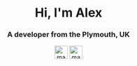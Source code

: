 <h1 align="center">Hi, I'm Alex</h1>
<h3 align="center">A developer from the Plymouth, UK</h3>

<p align="center">
<a href="https://linkedin.com/in/mauzey" target="blank"><img align="center" src="https://cdn.jsdelivr.net/npm/simple-icons@3.0.1/icons/linkedin.svg" alt="mauzey" height="30" width="30" /></a>
<a href="https://kaggle.com/mauzey" target="blank"><img align="center" src="https://cdn.jsdelivr.net/npm/simple-icons@3.0.1/icons/kaggle.svg" alt="mauzey" height="30" width="30" /></a>
</p>
